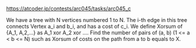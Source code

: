 https://atcoder.jp/contests/arc045/tasks/arc045_c

We have a tree with N vertices numbered 1 to N. The i-th edge in this tree connects Vertex a_i and b_i, and has a cost of c_i.
We define Xorsum of {A_1, A,2,...} as A_1 xor A_2 xor ....
Find the number of pairs of (a, b) (1 <= a < b <= N) such as Xorsum of costs on the path from a to b equals to X.

